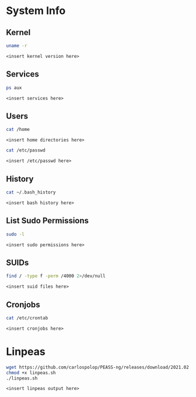# System Info
## Kernel
```bash
uname -r
```
```
<insert kernel version here>
```
## Services
```bash
ps aux
```
```
<insert services here>
```
## Users
```bash
cat /home
```
```
<insert home directories here>
```
```bash
cat /etc/passwd
```
```
<insert /etc/passwd here>
```
## History
```bash
cat ~/.bash_history
```
```
<insert bash history here>
```
## List Sudo Permissions
```bash
sudo -l
```
```
<insert sudo permissions here>
```

## SUIDs
```bash
find / -type f -perm /4000 2>/dev/null
```
```
<insert suid files here>
```

## Cronjobs
```bash
cat /etc/crontab
```
```
<insert cronjobs here>
```

# Linpeas
```bash
wget https://github.com/carlospolop/PEASS-ng/releases/download/2021.02.20/linpeas.sh
chmod +x linpeas.sh
./linpeas.sh
```
```
<insert linpeas output here>
```
